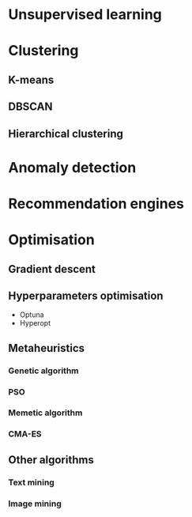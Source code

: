 
# Unsupervised learning
# Clustering
## K-means
## DBSCAN
## Hierarchical clustering

# Anomaly detection
# Recommendation engines

# Optimisation
## Gradient descent
## Hyperparameters optimisation
- Optuna
- Hyperopt
## Metaheuristics
### Genetic algorithm
### PSO
### Memetic algorithm
### CMA-ES

## Other algorithms
### Text mining
### Image mining


